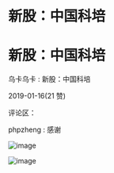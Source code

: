 # 新股：中国科培

# 新股：中国科培

乌卡乌卡 : 新股：中国科培

2019-01-16(21 赞)

评论区：

phpzheng : 感谢

![image](img/Image_315.png)

![image](img/Image_316.png)